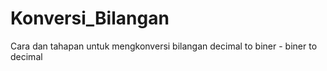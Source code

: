 # Konversi_Bilangan
Cara dan tahapan untuk mengkonversi bilangan decimal to biner - biner to decimal

